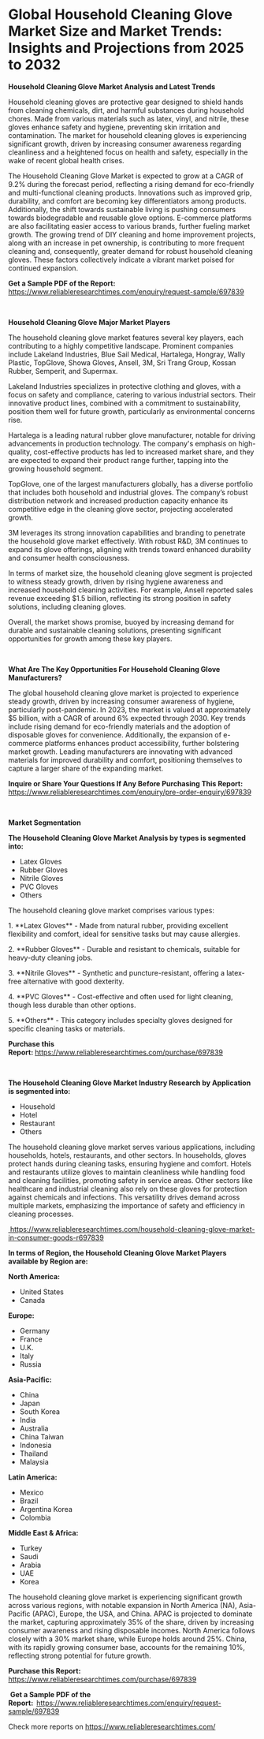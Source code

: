 <p><h1>Global Household Cleaning Glove Market Size and Market Trends: Insights and Projections from 2025 to 2032</h1></p><p><strong>Household Cleaning Glove Market Analysis and Latest Trends</strong></p>
<p><p>Household cleaning gloves are protective gear designed to shield hands from cleaning chemicals, dirt, and harmful substances during household chores. Made from various materials such as latex, vinyl, and nitrile, these gloves enhance safety and hygiene, preventing skin irritation and contamination. The market for household cleaning gloves is experiencing significant growth, driven by increasing consumer awareness regarding cleanliness and a heightened focus on health and safety, especially in the wake of recent global health crises.</p><p>The Household Cleaning Glove Market is expected to grow at a CAGR of 9.2% during the forecast period, reflecting a rising demand for eco-friendly and multi-functional cleaning products. Innovations such as improved grip, durability, and comfort are becoming key differentiators among products. Additionally, the shift towards sustainable living is pushing consumers towards biodegradable and reusable glove options. E-commerce platforms are also facilitating easier access to various brands, further fueling market growth. The growing trend of DIY cleaning and home improvement projects, along with an increase in pet ownership, is contributing to more frequent cleaning and, consequently, greater demand for robust household cleaning gloves. These factors collectively indicate a vibrant market poised for continued expansion.</p></p>
<p><strong>Get a Sample PDF of the Report:&nbsp;</strong> <a href="https://www.reliableresearchtimes.com/enquiry/request-sample/697839?utm_campaign=3532&utm_medium=2&utm_source=Github&utm_content=ia&utm_term=23032025&utm_id=household-cleaning-glove">https://www.reliableresearchtimes.com/enquiry/request-sample/697839</a></p>
<p>&nbsp;</p>
<p><strong>Household Cleaning Glove Major Market Players</strong></p>
<p><p>The household cleaning glove market features several key players, each contributing to a highly competitive landscape. Prominent companies include Lakeland Industries, Blue Sail Medical, Hartalega, Hongray, Wally Plastic, TopGlove, Showa Gloves, Ansell, 3M, Sri Trang Group, Kossan Rubber, Semperit, and Supermax.</p><p>Lakeland Industries specializes in protective clothing and gloves, with a focus on safety and compliance, catering to various industrial sectors. Their innovative product lines, combined with a commitment to sustainability, position them well for future growth, particularly as environmental concerns rise.</p><p>Hartalega is a leading natural rubber glove manufacturer, notable for driving advancements in production technology. The company's emphasis on high-quality, cost-effective products has led to increased market share, and they are expected to expand their product range further, tapping into the growing household segment.</p><p>TopGlove, one of the largest manufacturers globally, has a diverse portfolio that includes both household and industrial gloves. The company’s robust distribution network and increased production capacity enhance its competitive edge in the cleaning glove sector, projecting accelerated growth.</p><p>3M leverages its strong innovation capabilities and branding to penetrate the household glove market effectively. With robust R&D, 3M continues to expand its glove offerings, aligning with trends toward enhanced durability and consumer health consciousness.</p><p>In terms of market size, the household cleaning glove segment is projected to witness steady growth, driven by rising hygiene awareness and increased household cleaning activities. For example, Ansell reported sales revenue exceeding $1.5 billion, reflecting its strong position in safety solutions, including cleaning gloves.</p><p>Overall, the market shows promise, buoyed by increasing demand for durable and sustainable cleaning solutions, presenting significant opportunities for growth among these key players.</p></p>
<p>&nbsp;</p>
<p><strong>What Are The Key Opportunities For Household Cleaning Glove Manufacturers?</strong></p>
<p><p>The global household cleaning glove market is projected to experience steady growth, driven by increasing consumer awareness of hygiene, particularly post-pandemic. In 2023, the market is valued at approximately $5 billion, with a CAGR of around 6% expected through 2030. Key trends include rising demand for eco-friendly materials and the adoption of disposable gloves for convenience. Additionally, the expansion of e-commerce platforms enhances product accessibility, further bolstering market growth. Leading manufacturers are innovating with advanced materials for improved durability and comfort, positioning themselves to capture a larger share of the expanding market.</p></p>
<p><strong>Inquire or Share Your Questions If Any Before Purchasing This Report:</strong> <a href="https://www.reliableresearchtimes.com/enquiry/pre-order-enquiry/697839?utm_campaign=3532&utm_medium=2&utm_source=Github&utm_content=ia&utm_term=23032025&utm_id=household-cleaning-glove">https://www.reliableresearchtimes.com/enquiry/pre-order-enquiry/697839</a></p>
<p>&nbsp;</p>
<p><strong>Market Segmentation</strong></p>
<p><strong>The Household Cleaning Glove Market Analysis by types is segmented into:</strong></p>
<p><ul><li>Latex Gloves</li><li>Rubber Gloves</li><li>Nitrile Gloves</li><li>PVC Gloves</li><li>Others</li></ul></p>
<p><p>The household cleaning glove market comprises various types: </p><p>1. **Latex Gloves** - Made from natural rubber, providing excellent flexibility and comfort, ideal for sensitive tasks but may cause allergies.</p><p>2. **Rubber Gloves** - Durable and resistant to chemicals, suitable for heavy-duty cleaning jobs.</p><p>3. **Nitrile Gloves** - Synthetic and puncture-resistant, offering a latex-free alternative with good dexterity.</p><p>4. **PVC Gloves** - Cost-effective and often used for light cleaning, though less durable than other options.</p><p>5. **Others** - This category includes specialty gloves designed for specific cleaning tasks or materials.</p></p>
<p><strong>Purchase this Report:&nbsp;</strong><a href="https://www.reliableresearchtimes.com/purchase/697839?utm_campaign=3532&utm_medium=2&utm_source=Github&utm_content=ia&utm_term=23032025&utm_id=household-cleaning-glove">https://www.reliableresearchtimes.com/purchase/697839</a></p>
<p>&nbsp;</p>
<p><strong>The Household Cleaning Glove Market Industry Research by Application is segmented into:</strong></p>
<p><ul><li>Household</li><li>Hotel</li><li>Restaurant</li><li>Others</li></ul></p>
<p><p>The household cleaning glove market serves various applications, including households, hotels, restaurants, and other sectors. In households, gloves protect hands during cleaning tasks, ensuring hygiene and comfort. Hotels and restaurants utilize gloves to maintain cleanliness while handling food and cleaning facilities, promoting safety in service areas. Other sectors like healthcare and industrial cleaning also rely on these gloves for protection against chemicals and infections. This versatility drives demand across multiple markets, emphasizing the importance of safety and efficiency in cleaning processes.</p></p>
<p><a href="https://www.reliableresearchtimes.com/household-cleaning-glove-market-in-consumer-goods-r697839?utm_campaign=3532&utm_medium=2&utm_source=Github&utm_content=ia&utm_term=23032025&utm_id=household-cleaning-glove">&nbsp;https://www.reliableresearchtimes.com/household-cleaning-glove-market-in-consumer-goods-r697839</a></p>
<p><strong>In terms of Region, the Household Cleaning Glove Market Players available by Region are:</strong></p>
<p>
    <p> <strong> North America: </strong>
        <ul>
            <li>United States</li>
            <li>Canada</li>
        </ul>
        </p> 
    <p> <strong> Europe: </strong>
        <ul>
            <li>Germany</li>
            <li>France</li>
            <li>U.K.</li>
            <li>Italy</li>
            <li>Russia</li>
        </ul>
        </p> 
    <p> <strong> Asia-Pacific: </strong>
        <ul>
            <li>China</li>
            <li>Japan</li>
            <li>South Korea</li>
            <li>India</li>
            <li>Australia</li>
            <li>China Taiwan</li>
            <li>Indonesia</li>
            <li>Thailand</li>
            <li>Malaysia</li>
        </ul>
        </p> 
    <p> <strong> Latin America: </strong>
        <ul>
            <li>Mexico</li>
            <li>Brazil</li>
            <li>Argentina Korea</li>
            <li>Colombia</li>
        </ul>
        </p> 
    <p> <strong> Middle East & Africa: </strong>
        <ul>
            <li>Turkey</li>
            <li>Saudi</li>
            <li>Arabia</li>
            <li>UAE</li>
            <li>Korea</li>
        </ul>
    </p>
    </p>
<p><p>The household cleaning glove market is experiencing significant growth across various regions, with notable expansion in North America (NA), Asia-Pacific (APAC), Europe, the USA, and China. APAC is projected to dominate the market, capturing approximately 35% of the share, driven by increasing consumer awareness and rising disposable incomes. North America follows closely with a 30% market share, while Europe holds around 25%. China, with its rapidly growing consumer base, accounts for the remaining 10%, reflecting strong potential for future growth.</p></p>
<p><strong>Purchase this Report: </strong><a href="https://www.reliableresearchtimes.com/purchase/697839?utm_campaign=3532&utm_medium=2&utm_source=Github&utm_content=ia&utm_term=23032025&utm_id=household-cleaning-glove">https://www.reliableresearchtimes.com/purchase/697839</a></p>
<p>&nbsp;<strong>Get a Sample PDF of the Report:&nbsp;&nbsp;</strong><a href="https://www.reliableresearchtimes.com/enquiry/request-sample/697839?utm_campaign=3532&utm_medium=2&utm_source=Github&utm_content=ia&utm_term=23032025&utm_id=household-cleaning-glove">https://www.reliableresearchtimes.com/enquiry/request-sample/697839</a></p>
<p><strong></strong></p>
<p>Check more reports on <a href="https://www.reliableresearchtimes.com/?utm_campaign=3532&utm_medium=2&utm_source=Github&utm_content=ia&utm_term=23032025&utm_id=household-cleaning-glove">https://www.reliableresearchtimes.com/</a></p>